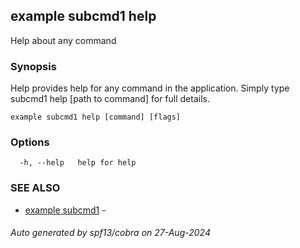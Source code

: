 ## example subcmd1 help

Help about any command

### Synopsis

Help provides help for any command in the application.
Simply type subcmd1 help [path to command] for full details.

```
example subcmd1 help [command] [flags]
```

### Options

```
  -h, --help   help for help
```

### SEE ALSO

* [example subcmd1](../subcmd1.md)	 - 

###### Auto generated by spf13/cobra on 27-Aug-2024
